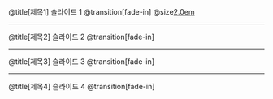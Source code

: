 
@title[제목1] 
슬라이드 1
@transition[fade-in]
@size[2.0em](안녕하세요!)

---
@title[제목2] 
슬라이드 2
@transition[fade-in]

---
@title[제목3] 
슬라이드 3
@transition[fade-in]

---
@title[제목4] 
슬라이드 4
@transition[fade-in]
